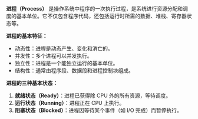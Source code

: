 **进程（Process）** 是操作系统中程序的一次执行过程，是系统进行资源分配和调度的基本单位。它不仅包含程序代码，还包括运行时所需的数据、堆栈、寄存器状态等。

**进程的基本特征：**
- 动态性：进程是动态产生、变化和消亡的。
- 并发性：多个进程可以并发执行。
- 独立性：进程是一个能独立运行的基本单位。
- 结构性：通常由程序段、数据段和进程控制块组成。

**进程的三种基本状态：**
1. **就绪状态（Ready）**：进程已获得除 CPU 外的所有资源，等待调度。
2. **运行状态（Running）**：进程正在 CPU 上执行。
3. **阻塞状态（Blocked）**：进程因等待某个事件（如 I/O 完成）而暂停执行。